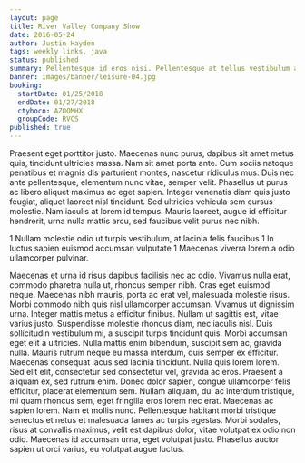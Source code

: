 ```yaml
---
layout: page
title: River Valley Company Show
date: 2016-05-24
author: Justin Hayden
tags: weekly links, java
status: published
summary: Pellentesque id eros nisi. Pellentesque at tellus vestibulum ante pretium.
banner: images/banner/leisure-04.jpg
booking:
  startDate: 01/25/2018
  endDate: 01/27/2018
  ctyhocn: AZOOMHX
  groupCode: RVCS
published: true
---
```

Praesent eget porttitor justo. Maecenas nunc purus, dapibus sit amet metus quis, tincidunt ultricies massa. Nam sit amet porta ante. Cum sociis natoque penatibus et magnis dis parturient montes, nascetur ridiculus mus. Duis nec ante pellentesque, elementum nunc vitae, semper velit. Phasellus ut purus ac libero aliquet maximus ac eget sapien. Integer venenatis diam quis justo feugiat, aliquet laoreet nisl tincidunt. Sed ultricies vehicula sem cursus molestie. Nam iaculis at lorem id tempus. Mauris laoreet, augue id efficitur hendrerit, urna nulla mattis arcu, sed faucibus velit purus nec nibh.

1 Nullam molestie odio ut turpis vestibulum, at lacinia felis faucibus
1 In luctus sapien euismod accumsan vulputate
1 Maecenas viverra lorem a odio ullamcorper pulvinar.

Maecenas et urna id risus dapibus facilisis nec ac odio. Vivamus nulla erat, commodo pharetra nulla ut, rhoncus semper nibh. Cras eget euismod neque. Maecenas nibh mauris, porta ac erat vel, malesuada molestie risus. Morbi commodo nibh quis nisl ullamcorper accumsan. Vivamus ut dignissim urna. Integer mattis metus a efficitur finibus. Nullam ut sagittis est, vitae varius justo. Suspendisse molestie rhoncus diam, nec iaculis nisl. Duis sollicitudin vestibulum mi, a suscipit turpis tincidunt quis. Morbi accumsan eget elit a ultricies. Nulla mattis enim bibendum, suscipit sem ac, gravida nulla. Mauris rutrum neque eu massa interdum, quis semper ex efficitur. Maecenas consequat lacus sed lacinia tincidunt. Nulla quis lorem lorem.
Sed elit elit, consectetur sed consectetur vel, gravida ac eros. Praesent a aliquam ex, sed rutrum enim. Donec dolor sapien, congue ullamcorper felis efficitur, placerat elementum sem. Nullam aliquam, dui ac interdum tristique, mi quam rhoncus sem, eget fringilla eros lorem nec erat. Maecenas ac sapien lorem. Nam et mollis nunc. Pellentesque habitant morbi tristique senectus et netus et malesuada fames ac turpis egestas. Morbi sodales, risus at convallis maximus, velit est dapibus dolor, vitae volutpat ex odio non odio. Maecenas id accumsan urna, eget volutpat justo. Phasellus auctor sapien ut orci varius, eu volutpat augue luctus.
